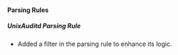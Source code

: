 
#### Parsing Rules

##### UnixAuditd Parsing Rule

- Added a filter in the parsing rule to enhance its logic.
